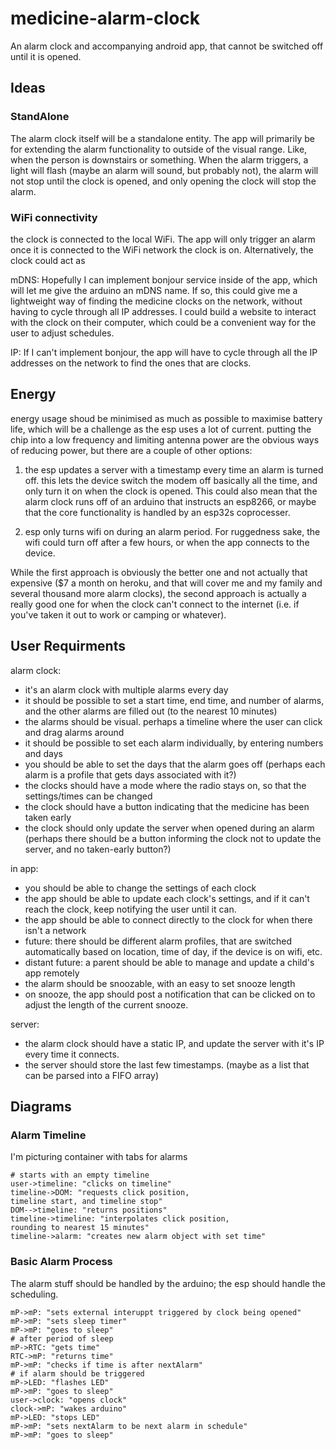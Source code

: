 # medicine-alarm-clock
An alarm clock and accompanying android app, that cannot be switched off until it is opened.

## Ideas

### StandAlone

The alarm clock itself will be a standalone entity. The app will primarily be for extending the alarm functionality to outside of the visual range. Like, when the person is downstairs or something. When the alarm triggers, a light will flash (maybe an alarm will sound, but probably not), the alarm will not stop until the clock is opened, and only opening the clock will stop the alarm.

### WiFi connectivity

the clock is connected to the local WiFi. The app will only trigger an alarm once it is connected to the WiFi network the clock is on. Alternatively, the clock could act as

mDNS:
  Hopefully I can implement bonjour service inside of the app, which will let me give the arduino an mDNS name. If so, this could give me a lightweight way of finding the medicine clocks on the network, without having to cycle through all IP addresses. I could build a website to interact with the clock on their computer, which could be a convenient way for the user to adjust schedules.

IP:
  If I can't implement bonjour, the app will have to cycle through all the IP addresses on the network to find the ones that are clocks.

## Energy

energy usage shoud be minimised as much as possible to maximise battery life, which will be a challenge as the esp uses a lot of current. putting the chip into a low frequency and limiting antenna power are the obvious ways of reducing power, but there are a couple of other options:

1. the esp updates a server with a timestamp every time an alarm is turned off. this lets the device switch the modem off basically all the time, and only turn it on when the clock is opened. This could also mean that the alarm clock runs off of an arduino that instructs an esp8266, or maybe that the core functionality is handled by an esp32s coprocesser. 

2. esp only turns wifi on during an alarm period. For ruggedness sake, the wifi could turn off after a few hours, or when the app connects to the device.

While the first approach is obviously the better one and not actually that expensive ($7 a month on heroku, and that will cover me and my family and several thousand more alarm clocks), the second approach is actually a really good one for when the clock can't connect to the internet (i.e. if you've taken it out to work or camping or whatever).

## User Requirments

alarm clock:
* it's an alarm clock with multiple alarms every day
* it should be possible to set a start time, end time, and number of alarms, and the other alarms are filled out (to the nearest 10 minutes)
* the alarms should be visual. perhaps a timeline where the user can click and drag alarms around
* it should be possible to set each alarm individually, by entering numbers and days
* you should be able to set the days that the alarm goes off (perhaps each alarm is a profile that gets days associated with it?)
* the clocks should have a mode where the radio stays on, so that the settings/times can be changed
* the clock should have a button indicating that the medicine has been taken early
* the clock should only update the server when opened during an alarm (perhaps there should be a button informing the clock not to update the server, and no taken-early button?)

in app:
* you should be able to change the settings of each clock
* the app should be able to update each clock's settings, and if it can't reach the clock, keep notifying the user until it can.
* the app should be able to connect directly to the clock for when there isn't a network
* future: there should be different alarm profiles, that are switched automatically based on location, time of day, if the device is on wifi, etc.
* distant future: a parent should be able to manage and update a child's app remotely
* the alarm should be snoozable, with an easy to set snooze length
* on snooze, the app should post a notification that can be clicked on to adjust the length of the current snooze.

server:
* the alarm clock should have a static IP, and update the server with it's IP every time it connects.
* the server should store the last few timestamps. (maybe as a list that can be parsed into a FIFO array)


## Diagrams

### Alarm Timeline

I'm picturing container with tabs for alarms

```diagrams.code
# starts with an empty timeline
user->timeline: "clicks on timeline"
timeline->DOM: "requests click position,
timeline start, and timeline stop"
DOM-->timeline: "returns positions"
timeline->timeline: "interpolates click position,
rounding to nearest 15 minutes"
timeline->alarm: "creates new alarm object with set time"
```

### Basic Alarm Process

The alarm stuff should be handled by the arduino; the esp should handle the scheduling.

```diagrams.code
mP->mP: "sets external interuppt triggered by clock being opened"
mP->mP: "sets sleep timer"
mP->mP: "goes to sleep"
# after period of sleep
mP->RTC: "gets time"
RTC->mP: "returns time"
mP->mP: "checks if time is after nextAlarm"
# if alarm should be triggered
mP->LED: "flashes LED"
mP->mP: "goes to sleep"
user->clock: "opens clock"
clock->mP: "wakes arduino"
mP->LED: "stops LED"
mP->mP: "sets nextAlarm to be next alarm in schedule"
mP->mP: "goes to sleep"
```
